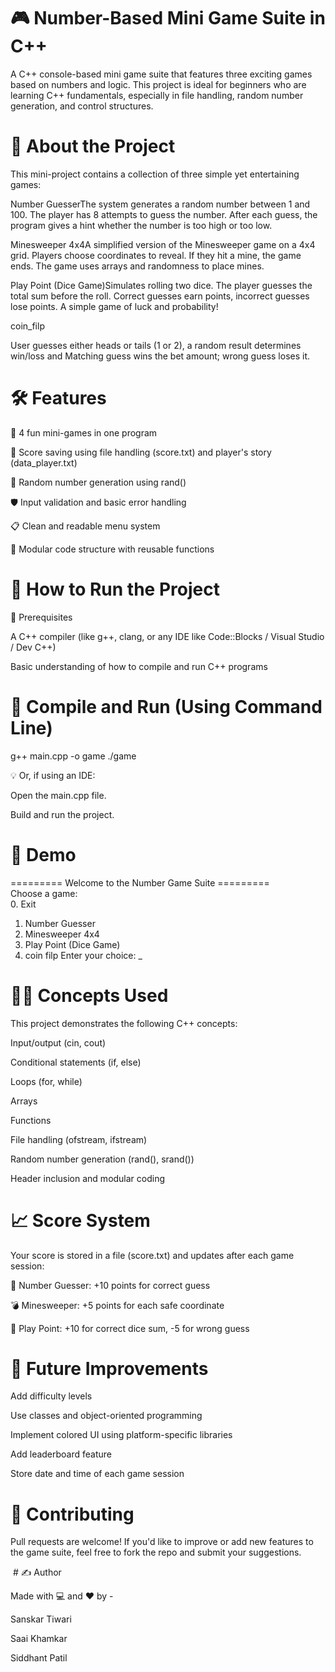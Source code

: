 # 🎮 Number-Based Mini Game Suite in C++

A C++ console-based mini game suite that features three exciting games based on numbers and logic. This project is ideal for beginners who are learning C++ fundamentals, especially in file handling, random number generation, and control structures.

# 🧠 About the Project

This mini-project contains a collection of three simple yet entertaining games:

Number GuesserThe system generates a random number between 1 and 100. The player has 8 attempts to guess the number. After each guess, the program gives a hint whether the number is too high or too low.

Minesweeper 4x4A simplified version of the Minesweeper game on a 4x4 grid. Players choose coordinates to reveal. If they hit a mine, the game ends. The game uses arrays and randomness to place mines.

Play Point (Dice Game)Simulates rolling two dice. The player guesses the total sum before the roll. Correct guesses earn points, incorrect guesses lose points. A simple game of luck and probability!

coin_filp

User guesses either heads or tails (1 or 2), a random result determines win/loss and Matching guess wins the bet amount; wrong guess loses it.



# 🛠️ Features

🎲 4 fun mini-games in one program

📂 Score saving using file handling (score.txt) and player's story (data_player.txt)

🫮 Random number generation using rand()

🛡️ Input validation and basic error handling

📋 Clean and readable menu system

🧰 Modular code structure with reusable functions


# 🚀 How to Run the Project

🔧 Prerequisites

A C++ compiler (like g++, clang, or any IDE like Code::Blocks / Visual Studio / Dev C++)

Basic understanding of how to compile and run C++ programs

# 🧾 Compile and Run (Using Command Line)

g++ main.cpp -o game
./game

💡 Or, if using an IDE:

Open the main.cpp file.

Build and run the project.

# 📸 Demo

========= Welcome to the Number Game Suite =========    
Choose a game:   
0. Exit
1. Number Guesser
2. Minesweeper 4x4
3. Play Point (Dice Game)
4. coin filp
Enter your choice: _

# 🧑‍💻 Concepts Used

This project demonstrates the following C++ concepts:

Input/output (cin, cout)

Conditional statements (if, else)

Loops (for, while)

Arrays

Functions

File handling (ofstream, ifstream)

Random number generation (rand(), srand())

Header inclusion and modular coding

# 📈 Score System

Your score is stored in a file (score.txt) and updates after each game session:

🎯 Number Guesser: +10 points for correct guess

💣 Minesweeper: +5 points for each safe coordinate

🎲 Play Point: +10 for correct dice sum, -5 for wrong guess

# 📌 Future Improvements

Add difficulty levels

Use classes and object-oriented programming

Implement colored UI using platform-specific libraries

Add leaderboard feature

Store date and time of each game session

# 🤝 Contributing

Pull requests are welcome! If you'd like to improve or add new features to the game suite, feel free to fork the repo and submit your suggestions.

 # ✍️ Author

Made with 💻 and ❤️ by -

Sanskar Tiwari

Saai Khamkar

Siddhant Patil
